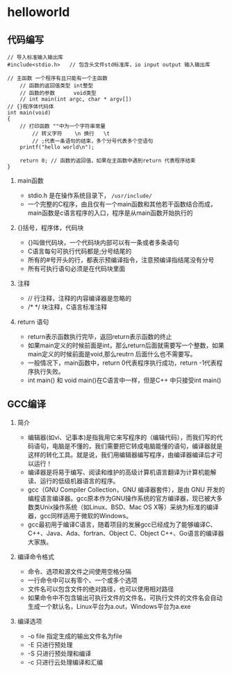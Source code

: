 # helloworld 
## 代码编写
```
// 导入标准输入输出库
#include<stdio.h>   // 包含头文件std标准库，io input output 输入输出库

// 主函数 一个程序有且只能有一个主函数
    // 函数的返回值类型 int整型
    // 函数的参数      void类型
    // int main(int argc, char * argv[])
// {}程序体代码体
int main(void)
{
    // 打印函数 ""中为一个字符串常量 
        // 转义字符    \n 换行   \t
        // ;代表一条语句的结束，多个分号代表多个空语句
    printf("hello world\n");

    return 0; // 函数的返回值，如果在主函数中遇到return 代表程序结束
}
```
1. main函数
    * stdio.h 是在操作系统目录下， `/usr/include/` 
    * 一个完整的C程序，由且仅有一个main函数和其他若干函数结合而成，main函数是c语言程序的入口，程序是从main函数开始执行的
2. {}括号，程序体，代码块
    * {}叫做代码块，一个代码块内部可以有一条或者多条语句
    * C语言每句可执行代码都是;分号结尾的
    * 所有的#号开头的行，都表示预编译指令，注意预编译指结尾没有分号
    * 所有可执行语句必须是在代码块里面

3. 注释
    * // 行注释，注释的内容编译器是忽略的
    * /* */ 块注释，C语言标准注释

4. return 语句
    * return表示函数执行完毕，返回return表示函数的终止
    * 如果main定义的时候前面是int，那么return后面就需要写一个整数，如果main定义的时候前面是void,那么reutrn 后面什么也不需要写。
    * 一般情况下，main函数中，return 0代表程序执行成功，return -1代表程序执行失败。
    * int main() 和 void main()在C语言中一样，但是C++ 中只接受int main()

## GCC编译
1. 简介
    * 编辑器(如vi、记事本)是指我用它来写程序的（编辑代码），而我们写的代码语句，电脑是不懂的，我们需要把它转成电脑能懂的语句，编译器就是这样的转化工具。就是说，我们用编辑器编写程序，由编译器编译后才可以运行！
    * 编译器是将易于编写、阅读和维护的高级计算机语言翻译为计算机能解读、运行的低级机器语言的程序。
    * gcc（GNU Compiler Collection，GNU 编译器套件），是由 GNU 开发的编程语言编译器。gcc原本作为GNU操作系统的官方编译器，现已被大多数类Unix操作系统（如Linux、BSD、Mac OS X等）采纳为标准的编译器，gcc同样适用于微软的Windows。
    * gcc最初用于编译C语言，随着项目的发展gcc已经成为了能够编译C、C++、Java、Ada、fortran、Object C、Object C++、Go语言的编译器大家族。

2. 编译命令格式
    * 命令、选项和源文件之间使用空格分隔
	* 一行命令中可以有零个、一个或多个选项
	* 文件名可以包含文件的绝对路径，也可以使用相对路径
	* 如果命令中不包含输出可执行文件的文件名，可执行文件的文件名会自动生成一个默认名，Linux平台为a.out，Windows平台为a.exe

3. 编译选项
    * -o file 指定生成的输出文件名为file
    * -E  只进行预处理
    * -S  只进行预处理和编译
    * -c  只进行云处理编译和汇编
